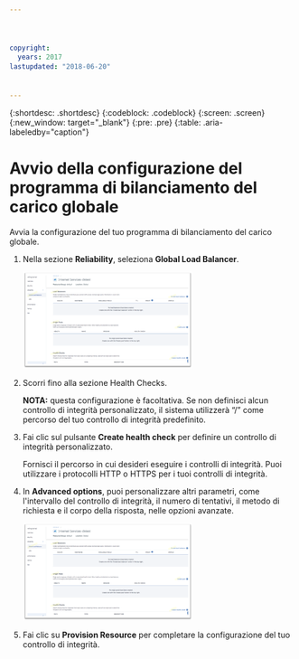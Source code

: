 ```yaml
---



copyright:
  years: 2017
lastupdated: "2018-06-20"


---
```


{:shortdesc: .shortdesc}
{:codeblock: .codeblock}
{:screen: .screen}
{:new_window: target="_blank"}
{:pre: .pre}
{:table: .aria-labeledby="caption"}

# Avvio della configurazione del programma di bilanciamento del carico globale
Avvia la configurazione del tuo programma di bilanciamento del carico globale. 

1. Nella sezione **Reliability**, seleziona **Global Load Balancer**. 
    
    <img src="images/Reliability6.png" alt="disegno" style="width: 300px;"/>

2. Scorri fino alla sezione Health Checks. 

   **NOTA:** questa configurazione è facoltativa. Se non definisci alcun controllo di integrità personalizzato, il sistema utilizzerà “/” come percorso del tuo controllo di integrità predefinito. 

3. Fai clic sul pulsante **Create health check** per definire un controllo di integrità personalizzato.   

   Fornisci il percorso in cui desideri eseguire i controlli di integrità. Puoi utilizzare i protocolli HTTP o HTTPS per i tuoi controlli di integrità. 
   
4. In **Advanced options**, puoi personalizzare altri parametri, come l'intervallo del controllo di integrità, il numero di tentativi, il metodo di richiesta e il corpo della risposta, nelle opzioni avanzate. 
   
   <img src="images/Reliability6.png" alt="disegno" style="width: 300px;"/>
   
5. Fai clic su **Provision Resource** per completare la configurazione del tuo controllo di integrità. 

